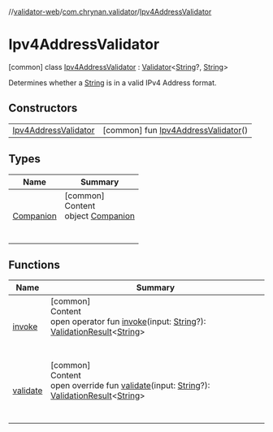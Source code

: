 //[validator-web](../../../index.md)/[com.chrynan.validator](../index.md)/[Ipv4AddressValidator](index.md)



# Ipv4AddressValidator  
 [common] class [Ipv4AddressValidator](index.md) : [Validator](../../../../validator-core/validator-core/com.chrynan.validator/-validator/index.md)<[String](https://kotlinlang.org/api/latest/jvm/stdlib/kotlin/-string/index.html)?, [String](https://kotlinlang.org/api/latest/jvm/stdlib/kotlin/-string/index.html)> 

Determines whether a [String](https://kotlinlang.org/api/latest/jvm/stdlib/kotlin/-string/index.html) is in a valid IPv4 Address format.

   


## Constructors  
  
| | |
|---|---|
| <a name="com.chrynan.validator/Ipv4AddressValidator/Ipv4AddressValidator/#/PointingToDeclaration/"></a>[Ipv4AddressValidator](-ipv4-address-validator.md)| <a name="com.chrynan.validator/Ipv4AddressValidator/Ipv4AddressValidator/#/PointingToDeclaration/"></a> [common] fun [Ipv4AddressValidator](-ipv4-address-validator.md)()   <br>|


## Types  
  
|  Name |  Summary | 
|---|---|
| <a name="com.chrynan.validator/Ipv4AddressValidator.Companion///PointingToDeclaration/"></a>[Companion](-companion/index.md)| <a name="com.chrynan.validator/Ipv4AddressValidator.Companion///PointingToDeclaration/"></a>[common]  <br>Content  <br>object [Companion](-companion/index.md)  <br><br><br>|


## Functions  
  
|  Name |  Summary | 
|---|---|
| <a name="com.chrynan.validator/Validator/invoke/#kotlin.String?/PointingToDeclaration/"></a>[invoke](../-url-validator/index.md#%5Bcom.chrynan.validator%2FValidator%2Finvoke%2F%23kotlin.String%3F%2FPointingToDeclaration%2F%5D%2FFunctions%2F164174828)| <a name="com.chrynan.validator/Validator/invoke/#kotlin.String?/PointingToDeclaration/"></a>[common]  <br>Content  <br>open operator fun [invoke](../-url-validator/index.md#%5Bcom.chrynan.validator%2FValidator%2Finvoke%2F%23kotlin.String%3F%2FPointingToDeclaration%2F%5D%2FFunctions%2F164174828)(input: [String](https://kotlinlang.org/api/latest/jvm/stdlib/kotlin/-string/index.html)?): [ValidationResult](../../../../validator-core/validator-core/com.chrynan.validator/-validation-result/index.md)<[String](https://kotlinlang.org/api/latest/jvm/stdlib/kotlin/-string/index.html)>  <br><br><br>|
| <a name="com.chrynan.validator/Ipv4AddressValidator/validate/#kotlin.String?/PointingToDeclaration/"></a>[validate](validate.md)| <a name="com.chrynan.validator/Ipv4AddressValidator/validate/#kotlin.String?/PointingToDeclaration/"></a>[common]  <br>Content  <br>open override fun [validate](validate.md)(input: [String](https://kotlinlang.org/api/latest/jvm/stdlib/kotlin/-string/index.html)?): [ValidationResult](../../../../validator-core/validator-core/com.chrynan.validator/-validation-result/index.md)<[String](https://kotlinlang.org/api/latest/jvm/stdlib/kotlin/-string/index.html)>  <br><br><br>|

